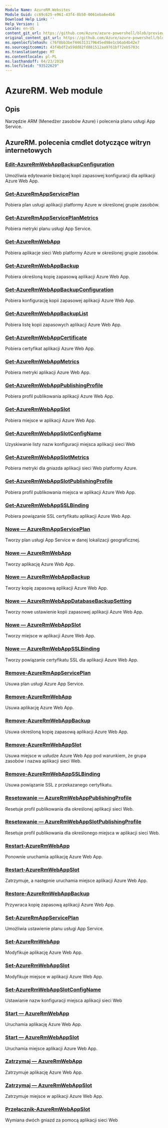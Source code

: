 ```yaml
---
Module Name: AzureRM.Websites
Module Guid: cc69c625-e961-43f4-8b50-0061eba6e4b6
Download Help Link: ''
Help Version: 1
Locale: en-US
content_git_url: https://github.com/Azure/azure-powershell/blob/preview/src/ResourceManager/Websites/Commands.Websites/help/AzureRM.Websites.md
original_content_git_url: https://github.com/Azure/azure-powershell/blob/preview/src/ResourceManager/Websites/Commands.Websites/help/AzureRM.Websites.md
ms.openlocfilehash: c76f8bb3be7446313179645ed98e1cb6ab4b42e7
ms.sourcegitcommit: 43f4bdf2a59dd82fd881512aa9761bf72eb5703c
ms.translationtype: MT
ms.contentlocale: pl-PL
ms.lasthandoff: 04/23/2019
ms.locfileid: "93522629"
---
```

# AzureRM. Web module
## Opis
Narzędzie ARM (Menedżer zasobów Azure) i polecenia planu usługi App Service.

## AzureRM. polecenia cmdlet dotyczące witryn internetowych
### [Edit-AzureRmWebAppBackupConfiguration](Edit-AzureRmWebAppBackupConfiguration.md)
Umożliwia edytowanie bieżącej kopii zapasowej konfiguracji dla aplikacji Azure Web App.

### [Get-AzureRmAppServicePlan](Get-AzureRmAppServicePlan.md)
Pobiera plan usługi aplikacji platformy Azure w określonej grupie zasobów.

### [Get-AzureRmAppServicePlanMetrics](Get-AzureRmAppServicePlanMetrics.md)
Pobiera metryki planu usługi App Service.

### [Get-AzureRmWebApp](Get-AzureRmWebApp.md)
Pobiera aplikacje sieci Web platformy Azure w określonej grupie zasobów.

### [Get-AzureRmWebAppBackup](Get-AzureRmWebAppBackup.md)
Pobiera określoną kopię zapasową aplikacji Azure Web App.

### [Get-AzureRmWebAppBackupConfiguration](Get-AzureRmWebAppBackupConfiguration.md)
Pobiera konfigurację kopii zapasowej aplikacji Azure Web App.

### [Get-AzureRmWebAppBackupList](Get-AzureRmWebAppBackupList.md)
Pobiera listę kopii zapasowych aplikacji Azure Web App.

### [Get-AzureRmWebAppCertificate](Get-AzureRmWebAppCertificate.md)
Pobiera certyfikat aplikacji Azure Web App.

### [Get-AzureRmWebAppMetrics](Get-AzureRmWebAppMetrics.md)
Pobiera metryki aplikacji Azure Web App.

### [Get-AzureRmWebAppPublishingProfile](Get-AzureRmWebAppPublishingProfile.md)
Pobiera profil publikowania aplikacji Azure Web App.

### [Get-AzureRmWebAppSlot](Get-AzureRmWebAppSlot.md)
Pobiera miejsce w aplikacji Azure Web App.

### [Get-AzureRmWebAppSlotConfigName](Get-AzureRmWebAppSlotConfigName.md)
Uzyskiwanie listy nazw konfiguracji miejsca aplikacji sieci Web

### [Get-AzureRmWebAppSlotMetrics](Get-AzureRmWebAppSlotMetrics.md)
Pobiera metryki dla gniazda aplikacji sieci Web platformy Azure.

### [Get-AzureRmWebAppSlotPublishingProfile](Get-AzureRmWebAppSlotPublishingProfile.md)
Pobiera profil publikowania miejsca w aplikacji Azure Web App.

### [Get-AzureRmWebAppSSLBinding](Get-AzureRmWebAppSSLBinding.md)
Pobiera powiązanie SSL certyfikatu aplikacji Azure Web App.

### [Nowe — AzureRmAppServicePlan](New-AzureRmAppServicePlan.md)
Tworzy plan usługi App Service w danej lokalizacji geograficznej.

### [Nowe — AzureRmWebApp](New-AzureRmWebApp.md)
Tworzy aplikację Azure Web App.

### [Nowe — AzureRmWebAppBackup](New-AzureRmWebAppBackup.md)
Tworzy kopię zapasową aplikacji Azure Web App.

### [Nowe — AzureRmWebAppDatabaseBackupSetting](New-AzureRmWebAppDatabaseBackupSetting.md)
Tworzy nowe ustawienie kopii zapasowej aplikacji Azure Web App.

### [Nowe — AzureRmWebAppSlot](New-AzureRmWebAppSlot.md)
Tworzy miejsce w aplikacji Azure Web App.

### [Nowe — AzureRmWebAppSSLBinding](New-AzureRmWebAppSSLBinding.md)
Tworzy powiązanie certyfikatu SSL dla aplikacji Azure Web App.

### [Remove-AzureRmAppServicePlan](Remove-AzureRmAppServicePlan.md)
Usuwa plan usługi Azure App Service.

### [Remove-AzureRmWebApp](Remove-AzureRmWebApp.md)
Usuwa aplikację Azure Web App.

### [Remove-AzureRmWebAppBackup](Remove-AzureRmWebAppBackup.md)
Usuwa określoną kopię zapasową aplikacji Azure Web App.

### [Remove-AzureRmWebAppSlot](Remove-AzureRmWebAppSlot.md)
Usuwa miejsce w usłudze Azure Web App pod warunkiem, że grupa zasobów i nazwa aplikacji sieci Web.

### [Remove-AzureRmWebAppSSLBinding](Remove-AzureRmWebAppSSLBinding.md)
Usuwa powiązanie SSL z przekazanego certyfikatu.

### [Resetowanie — AzureRmWebAppPublishingProfile](Reset-AzureRmWebAppPublishingProfile.md)
Resetuje profil publikowania dla określonej aplikacji sieci Web.

### [Resetowanie — AzureRmWebAppSlotPublishingProfile](Reset-AzureRmWebAppSlotPublishingProfile.md)
Resetuje profil publikowania dla określonego miejsca w aplikacji sieci Web.

### [Restart-AzureRmWebApp](Restart-AzureRmWebApp.md)
Ponownie uruchamia aplikację Azure Web App.

### [Restart-AzureRmWebAppSlot](Restart-AzureRmWebAppSlot.md)
Zatrzymuje, a następnie uruchamia miejsce aplikacji Azure Web App.

### [Restore-AzureRmWebAppBackup](Restore-AzureRmWebAppBackup.md)
Przywraca kopię zapasową aplikacji Azure Web App.

### [Set-AzureRmAppServicePlan](Set-AzureRmAppServicePlan.md)
Umożliwia ustawienie planu usługi App Service.

### [Set-AzureRmWebApp](Set-AzureRmWebApp.md)
Modyfikuje aplikację Azure Web App.

### [Set-AzureRmWebAppSlot](Set-AzureRmWebAppSlot.md)
Modyfikuje miejsce w aplikacji Azure Web App.

### [Set-AzureRmWebAppSlotConfigName](Set-AzureRmWebAppSlotConfigName.md)
Ustawianie nazw konfiguracji miejsca aplikacji sieci Web

### [Start — AzureRmWebApp](Start-AzureRmWebApp.md)
Uruchamia aplikację Azure Web App.

### [Start — AzureRmWebAppSlot](Start-AzureRmWebAppSlot.md)
Uruchamia miejsce aplikacji Azure Web App.

### [Zatrzymaj — AzureRmWebApp](Stop-AzureRmWebApp.md)
Zatrzymuje aplikację Azure Web App.

### [Zatrzymaj — AzureRmWebAppSlot](Stop-AzureRmWebAppSlot.md)
Zatrzymuje miejsce w aplikacji Azure Web App.

### [Przełącznik-AzureRmWebAppSlot](Switch-AzureRmWebAppSlot.md)
Wymiana dwóch gniazd za pomocą aplikacji sieci Web

